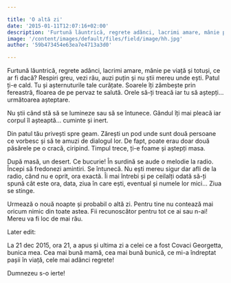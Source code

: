 ```yaml
---

title: 'O altă zi'
date: '2015-01-11T12:07:16+02:00'
description: 'Furtună lăuntrică, regrete adânci, lacrimi amare, mânie pe viață și totuși, cear fi dacă? Respiri greu, vezi rău, auzi puțin și nu știi mereu unde ești. Patulți-e cald. Tu și așternuturile tale curăța'
image: '/content/images/default/files/field/image/hh.jpg'
author: '59b473454e63ea7e4713a3d0'

---
```

<div class="kg-card-markdown"><p>Furtună lăuntrică, regrete adânci, lacrimi amare, mânie pe viață și totuși, ce ar fi dacă? Respiri greu, vezi rău, auzi puțin și nu știi mereu unde ești. Patul ți-e cald. Tu și așternuturile tale curățate. Soarele îți zâmbește prin fereastră, floarea de pe pervaz te salută. Orele să-ți treacă iar tu să aștepți... următoarea așteptare.</p>
<p>Nu știi când stă să se lumineze sau să se întunece. Gândul îți mai pleacă iar corpul îl așteaptă... cuminte și inert.</p>
<p>Din patul tău privești spre geam. Zărești un pod unde sunt două persoane ce vorbesc și să te amuzi de dialogul lor. De fapt, poate erau doar două păsărele pe o cracă, ciripind. Timpul trece, ți-e foame și aștepți masa.</p>
<p>După masă, un desert. Ce bucurie! În surdină se aude o melodie la radio. Începi să fredonezi amintiri. Se întunecă. Nu ești mereu sigur dar afli de la radio, când nu e oprit, ora exactă. Îi mai întrebi și pe ceilalți odată să-ți spună cât este ora, data, ziua în care ești, eventual și numele lor mici... Ziua se stinge.</p>
<p>Urmează o nouă noapte și probabil o altă zi. Pentru tine nu contează mai oricum nimic din toate astea. Fii recunoscător pentru tot ce ai sau n-ai! Mereu va fi loc de mai rău.</p>
<p>Later edit:</p>
<p>La 21 dec 2015, ora 21, a apus și ultima zi a celei ce a fost Covaci Georgetta, bunica mea. Cea mai bună mamă, cea mai bună bunică, ce mi-a îndreptat pașii în viață, cele mai adânci regrete!</p>
<p>Dumnezeu s-o ierte!</p>
</div>
